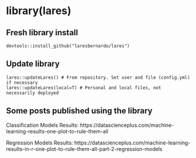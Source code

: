 # library(lares)

## Fresh library install
```devtools::install_github("laresbernardo/lares")```

## Update library
```
lares::updateLares() # From repository. Set user and file (config.yml) if necessary
lares::updateLares(local=T) # Personal and local files, not necessarily deployed
```

## Some posts published using the library
<p>Classification Models Results: https://datascienceplus.com/machine-learning-results-one-plot-to-rule-them-all</p>
<p>Regression Models Results: https://datascienceplus.com/machine-learning-results-in-r-one-plot-to-rule-them-all-part-2-regression-models</p>

